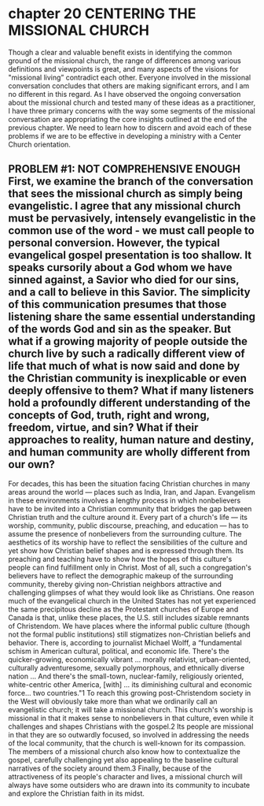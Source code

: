 # chapter 20 CENTERING THE MISSIONAL CHURCH
Though a clear and valuable benefit exists in identifying the common ground of the missional church, the range of differences among various definitions and viewpoints is great, and many
aspects of the visions for "missional living” contradict each other. Everyone involved in the missional conversation concludes that others are making significant errors, and I am no different
in this regard. As I have observed the ongoing conversation about the missional church and tested many of these ideas as a practitioner, I have three primary concerns with the way some
segments of the missional conversation are appropriating the core insights outlined at the end of the previous chapter. We need to learn how to discern and avoid each of these problems if we
are to be effective in developing a ministry with a Center Church orientation.

PROBLEM #1: NOT COMPREHENSIVE ENOUGH
First, we examine the branch of the conversation that sees the missional church as simply being evangelistic. I agree that any missional church must be pervasively, intensely evangelistic in
the common use of the word - we must call people to personal conversion. However, the typical evangelical gospel presentation is too shallow. It speaks cursorily about a God whom we have
sinned against, a Savior who died for our sins, and a call to believe in this Savior. The simplicity of this communication presumes that those listening share the same essential understanding
of the words God and sin as the speaker.
But what if a growing majority of people outside the church live by such a radically different view of life that much of what is now said and done by the Christian community is
inexplicable or even deeply offensive to them? What if many listeners hold a profoundly different understanding of the concepts of God, truth, right and wrong, freedom, virtue, and sin?
What if their approaches to reality, human nature and destiny, and human community are wholly different from our own?
-
For decades, this has been the situation facing Christian churches in many areas around the world — places such as India, Iran, and Japan. Evangelism in these environments involves
a lengthy process in which nonbelievers have to be invited into a Christian community that bridges the gap between Christian truth and the culture around it. Every part of a church's life —
its worship, community, public discourse, preaching, and education — has to assume the presence of nonbelievers from the surrounding culture. The aesthetics of its worship have to reflect
the sensibilities of the culture and yet show how Christian belief shapes and is expressed through them. Its preaching and teaching have to show how the hopes of this culture's people can
find fulfillment only in Christ. Most of all, such a congregation's believers have to reflect the demographic makeup of the surrounding community, thereby giving non-Christian neighbors
attractive and challenging glimpses of what they would look like as Christians.
One reason much of the evangelical church in the United States has not yet experienced the same precipitous decline as the Protestant churches of Europe and Canada is that,
unlike these places, the U.S. still includes sizable remnants of Christendom. We have places where the informal public culture (though not the formal public institutions) still stigmatizes
non-Christian beliefs and behavior. There is, according to journalist Michael Wolff, a “fundamental schism in American cultural, political, and economic life. There's the quicker-growing,
economically vibrant ... morally relativist, urban-oriented, culturally adventuresome, sexually polymorphous, and ethnically diverse nation ... And there's the small-town, nuclear-family,
religiously oriented, white-centric other America, [with] ... its diminishing cultural and economic force... two countries."1
To reach this growing post-Christendom society in the West will obviously take more than what we ordinarily call an evangelistic church; it will take a missional church. This church's
worship is missional in that it makes sense to nonbelievers in that culture, even while it challenges and shapes Christians with the gospel.2 Its people are missional in that they are so
outwardly focused, so involved in addressing the needs of the local community, that the church is well-known for its compassion. The members of a missional church also know how to
contextualize the gospel, carefully challenging yet also appealing to the baseline cultural narratives of the society around them.3 Finally, because of the attractiveness of its people's character
and lives, a missional church will always have some outsiders who are drawn into its community to incubate and explore the Christian faith in its midst.
